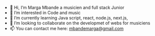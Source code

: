- 👋 Hi, I’m Marga Mbande a musicien and full stack Junior
- 👀 I’m interested in Code and music
- 🌱 I’m currently learning  Java script, react, node.js, next.js, 
- 💞️ I’m looking to collaborate on the developmet of webs for musiciens
- 📫 You can contact me here: mbandemarga@gmail.com
  

<!---
Marga-codes/Marga-codes is a ✨ special ✨ repository because its `README.md` (this file) appears on your GitHub profile.
You can click the Preview link to take a look at your changes.
--->
